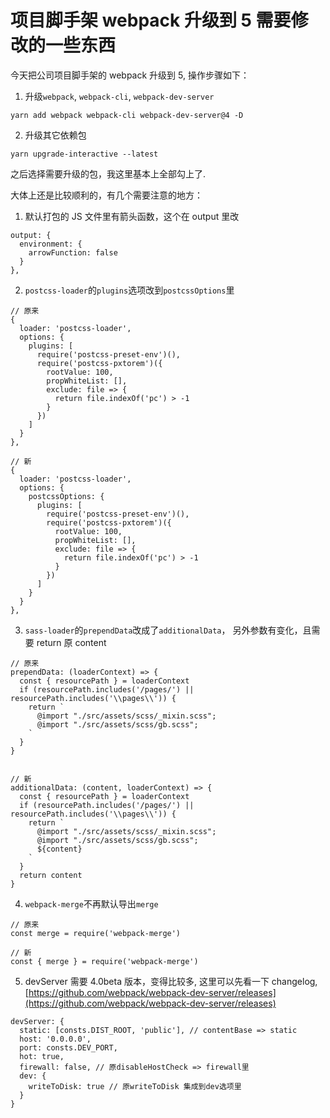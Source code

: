 # 项目脚手架 webpack 升级到 5 需要修改的一些东西

今天把公司项目脚手架的 webpack 升级到 5, 操作步骤如下：

1. 升级`webpack`, `webpack-cli`, `webpack-dev-server`

```
yarn add webpack webpack-cli webpack-dev-server@4 -D
```

2. 升级其它依赖包

```
yarn upgrade-interactive --latest
```

之后选择需要升级的包，我这里基本上全部勾上了.

大体上还是比较顺利的，有几个需要注意的地方：

1. 默认打包的 JS 文件里有箭头函数，这个在 output 里改

```
output: {
  environment: {
    arrowFunction: false
  }
},
```

2. `postcss-loader`的`plugins`选项改到`postcssOptions`里

```
// 原来
{
  loader: 'postcss-loader',
  options: {
    plugins: [
      require('postcss-preset-env')(),
      require('postcss-pxtorem')({
        rootValue: 100,
        propWhiteList: [],
        exclude: file => {
          return file.indexOf('pc') > -1
        }
      })
    ]
  }
},

// 新
{
  loader: 'postcss-loader',
  options: {
    postcssOptions: {
      plugins: [
        require('postcss-preset-env')(),
        require('postcss-pxtorem')({
          rootValue: 100,
          propWhiteList: [],
          exclude: file => {
            return file.indexOf('pc') > -1
          }
        })
      ]
    }
  }
},
```

3. `sass-loader`的`prependData`改成了`additionalData`， 另外参数有变化，且需要 return 原 content

```
// 原来
prependData: (loaderContext) => {
  const { resourcePath } = loaderContext
  if (resourcePath.includes('/pages/') || resourcePath.includes('\\pages\\')) {
    return `
      @import "./src/assets/scss/_mixin.scss";
      @import "./src/assets/scss/gb.scss";
    `
  }
}


// 新
additionalData: (content, loaderContext) => {
  const { resourcePath } = loaderContext
  if (resourcePath.includes('/pages/') || resourcePath.includes('\\pages\\')) {
    return `
      @import "./src/assets/scss/_mixin.scss";
      @import "./src/assets/scss/gb.scss";
      ${content}
    `
  }
  return content
}
```

4. `webpack-merge`不再默认导出`merge`

```
// 原来
const merge = require('webpack-merge')

// 新
const { merge } = require('webpack-merge')
```

5. devServer 需要 4.0beta 版本，变得比较多, 这里可以先看一下 changelog, [https://github.com/webpack/webpack-dev-server/releases](https://github.com/webpack/webpack-dev-server/releases)

```
devServer: {
  static: [consts.DIST_ROOT, 'public'], // contentBase => static
  host: '0.0.0.0',
  port: consts.DEV_PORT,
  hot: true,
  firewall: false, // 原disableHostCheck => firewall里
  dev: {
    writeToDisk: true // 原writeToDisk 集成到dev选项里
  }
}
```
